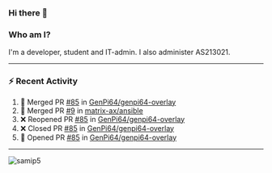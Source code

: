 ### Hi there 👋

### Who am I?
I'm a developer, student and IT-admin. I also administer AS213021.

---
### :zap: Recent Activity
<!--START_SECTION:activity-->
1. 🎉 Merged PR [#85](https://github.com/GenPi64/genpi64-overlay/pull/85) in [GenPi64/genpi64-overlay](https://github.com/GenPi64/genpi64-overlay)
2. 🎉 Merged PR [#9](https://github.com/matrix-ax/ansible/pull/9) in [matrix-ax/ansible](https://github.com/matrix-ax/ansible)
3. ❌ Reopened PR [#85](https://github.com/GenPi64/genpi64-overlay/pull/85) in [GenPi64/genpi64-overlay](https://github.com/GenPi64/genpi64-overlay)
4. ❌ Closed PR [#85](https://github.com/GenPi64/genpi64-overlay/pull/85) in [GenPi64/genpi64-overlay](https://github.com/GenPi64/genpi64-overlay)
5. 💪 Opened PR [#85](https://github.com/GenPi64/genpi64-overlay/pull/85) in [GenPi64/genpi64-overlay](https://github.com/GenPi64/genpi64-overlay)
<!--END_SECTION:activity-->
---

<img align="center" src="https://github-readme-stats.vercel.app/api?username=samip5&show_icons=true" alt="samip5" />
